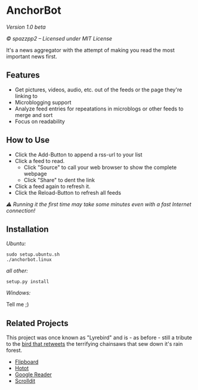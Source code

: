 AnchorBot
=========

*Version 1.0 beta*

*© spazzpp2 – Licensed under MIT License*

It's a news aggregator with the attempt of making you read the most important news first.

Features
-------------

* Get pictures, videos, audio, etc. out of the feeds or the page they're linking to
* Microblogging support
* Analyze feed entries for repeatations in microblogs or other feeds to merge and sort
* Focus on readability

How to Use
----------
* Click the Add-Button to append a rss-url to your list
* Click a feed to read.
  * Click "Source" to call your web browser to show the complete webpage
  * Click "Share" to dent the link
* Click a feed again to refresh it.
* Click the Reload-Button to refresh all feeds

*⚠ Running it the first time may take some minutes even with a fast Internet connection!*

Installation
------------
*Ubuntu:*

    sudo setup.ubuntu.sh
    ./anchorbot.linux

*all other:*

    setup.py install

*Windows:*

Tell me ;)

Related Projects
----------------
This project was once known as "Lyrebird" and is - as before - still a tribute to the [bird that retweets](http://youtu.be/7XiQDgNUEMw) the terrifying chainsaws that sew down it's rain forest.

* [Flipboard](http://flipboard.com/)
* [Hotot](https://code.google.com/p/hotot)
* [Google Reader](http://reader.google.com/)
* [Scrolldit](http://scrolldit.com/)
